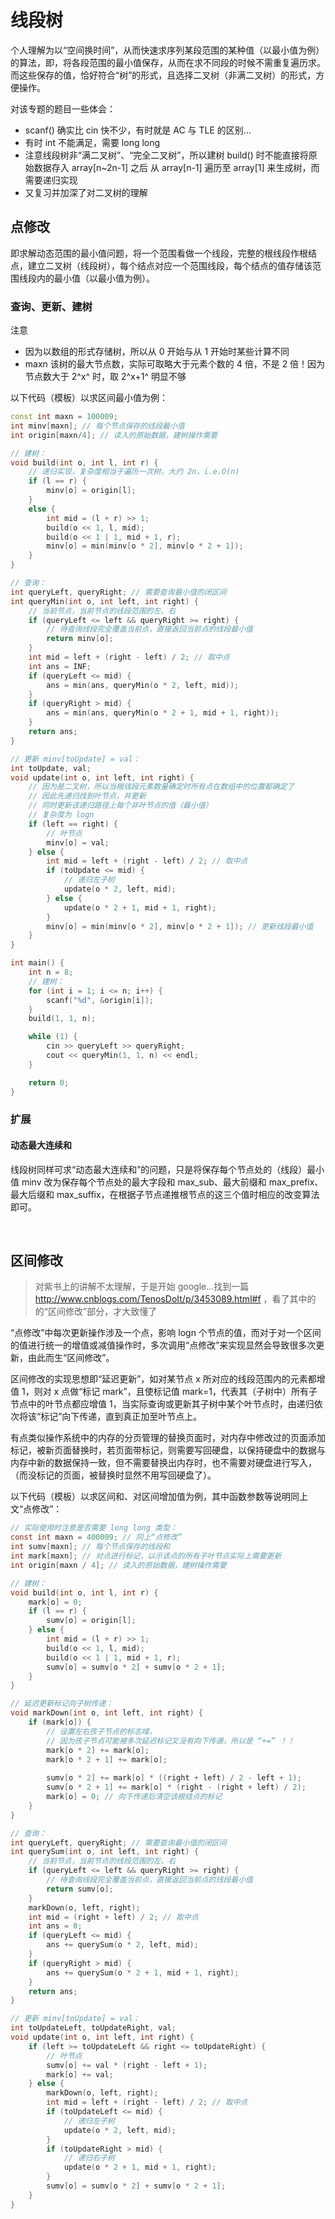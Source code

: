 # 线段树

个人理解为以“空间换时间”，从而快速求序列某段范围的某种值（以最小值为例）的算法，即，将各段范围的最小值保存，从而在求不同段的时候不需重复遍历求。而这些保存的值，恰好符合“树”的形式，且选择二叉树（非满二叉树）的形式，方便操作。

对该专题的题目一些体会：
* scanf() 确实比 cin 快不少，有时就是 AC 与 TLE 的区别...
* 有时 int 不能满足，需要 long long
* 注意线段树非“满二叉树”、“完全二叉树”，所以建树 build() 时不能直接将原始数据存入 array[n~2n-1] 之后 从 array[n-1] 遍历至 array[1] 来生成树，而需要递归实现
* 又复习并加深了对二叉树的理解

## 点修改

即求解动态范围的最小值问题，将一个范围看做一个线段，完整的根线段作根结点，建立二叉树（线段树），每个结点对应一个范围线段，每个结点的值存储该范围线段内的最小值（以最小值为例）。

### 查询、更新、建树

注意
* 因为以数组的形式存储树，所以从 0 开始与从 1 开始时某些计算不同
* maxn 该树的最大节点数，实际可取略大于元素个数的 4 倍，不是 2 倍！因为节点数大于 2^x^ 时，取 2^x+1^ 明显不够

以下代码（模板）以求区间最小值为例：

```C++ {.lang-type-C++}
const int maxn = 100009;
int minv[maxn]; // 每个节点保存的线段最小值
int origin[maxn/4]; // 读入的原始数据，建树操作需要

// 建树：
void build(int o, int l, int r) {
    // 递归实现，复杂度相当于遍历一次树，大约 2n，i.e.O(n)
    if (l == r) {
        minv[o] = origin[l];
    }
    else {
        int mid = (l + r) >> 1;
        build(o << 1, l, mid);
        build(o << 1 | 1, mid + 1, r);
        minv[o] = min(minv[o * 2], minv[o * 2 + 1]);
    }
}

// 查询：
int queryLeft, queryRight; // 需要查询最小值的闭区间
int queryMin(int o, int left, int right) {
    // 当前节点，当前节点的线段范围的左、右
    if (queryLeft <= left && queryRight >= right) {
        // 待查询线段完全覆盖当前点，直接返回当前点的线段最小值
        return minv[o];
    }
    int mid = left + (right - left) / 2; // 取中点
    int ans = INF;
    if (queryLeft <= mid) {
        ans = min(ans, queryMin(o * 2, left, mid));
    }
    if (queryRight > mid) {
        ans = min(ans, queryMin(o * 2 + 1, mid + 1, right));
    }
    return ans;
}

// 更新 minv[toUpdate] = val：
int toUpdate, val;
void update(int o, int left, int right) {
    // 因为是二叉树，所以当根线段元素数量确定时所有点在数组中的位置都确定了
    // 因此先递归找到叶节点，并更新
    // 同时更新该递归路径上每个非叶节点的值（最小值）
    // 复杂度为 logn
    if (left == right) {
        // 叶节点
        minv[o] = val;
    } else {
        int mid = left + (right - left) / 2; // 取中点
        if (toUpdate <= mid) {
            // 递归左子树
            update(o * 2, left, mid);
        } else {
            update(o * 2 + 1, mid + 1, right);
        }
        minv[o] = min(minv[o * 2], minv[o * 2 + 1]); // 更新线段最小值
    }
}

int main() {
    int n = 8;
    // 建树：
    for (int i = 1; i <= n; i++) {
        scanf("%d", &origin[i]);
    }
    build(1, 1, n);

    while (1) {
        cin >> queryLeft >> queryRight;
        cout << queryMin(1, 1, n) << endl;
    }

    return 0;
}

```

### 扩展

#### 动态最大连续和

线段树同样可求“动态最大连续和”的问题，只是将保存每个节点处的（线段）最小值 minv 改为保存每个节点处的最大字段和 max_sub、最大前缀和 max_prefix、最大后缀和 max_suffix，在根据子节点递推根节点的这三个值时相应的改变算法即可。

<br>

## 区间修改

> 对紫书上的讲解不太理解，于是开始 google...找到一篇 http://www.cnblogs.com/TenosDoIt/p/3453089.html#f ，看了其中的的“区间修改”部分，才大致懂了

“点修改”中每次更新操作涉及一个点，影响 logn 个节点的值，而对于对一个区间的值进行统一的增值或减值操作时，多次调用“点修改”来实现显然会导致很多次更新，由此而生“区间修改”。

区间修改的实现思想即“延迟更新”，如对某节点 x 所对应的线段范围内的元素都增值 1，则对 x 点做“标记 mark”，且使标记值 mark=1，代表其（子树中）所有子节点中的叶节点都应增值 1，当实际查询或更新其子树中某个叶节点时，由递归依次将该“标记”向下传递，直到真正加至叶节点上。

有点类似操作系统中的内存的分页管理的替换页面时，对内存中修改过的页面添加标记，被新页面替换时，若页面带标记，则需要写回硬盘，以保持硬盘中的数据与内存中新的数据保持一致，但不需要替换出内存时，也不需要对硬盘进行写入，（而没标记的页面，被替换时显然不用写回硬盘了）。

以下代码（模板）以求区间和、对区间增加值为例，其中函数参数等说明同上文“点修改”：

```C {.lang-type-C++}
// 实际使用时注意是否需要 long long 类型：
const int maxn = 400009; // 同上“点修改”
int sumv[maxn]; // 每个节点保存的线段和
int mark[maxn]; // 对点进行标记，以示该点的所有子叶节点实际上需要更新
int origin[maxn / 4]; // 读入的原始数据，建树操作需要

// 建树：
void build(int o, int l, int r) {
    mark[o] = 0;
    if (l == r) {
        sumv[o] = origin[l];
    } else {
        int mid = (l + r) >> 1;
        build(o << 1, l, mid);
        build(o << 1 | 1, mid + 1, r);
        sumv[o] = sumv[o * 2] + sumv[o * 2 + 1];
    }
}

// 延迟更新标记向子树传递：
void markDown(int o, int left, int right) {
    if (mark[o]) {
        // 设置左右孩子节点的标志域，
        // 因为孩子节点可能被多次延迟标记又没有向下传递，所以是 “+=” ！！
        mark[o * 2] += mark[o];
        mark[o * 2 + 1] += mark[o];
        
        sumv[o * 2] += mark[o] * ((right + left) / 2 - left + 1);
        sumv[o * 2 + 1] += mark[o] * (right - (right + left) / 2);
        mark[o] = 0; // 向下传递后清空该根结点的标记
    }
}

// 查询：
int queryLeft, queryRight; // 需要查询最小值的闭区间
int querySum(int o, int left, int right) {
    // 当前节点，当前节点的线段范围的左、右
    if (queryLeft <= left && queryRight >= right) {
        // 待查询线段完全覆盖当前点，直接返回当前点的线段最小值
        return sumv[o];
    }
    markDown(o, left, right);
    int mid = (right + left) / 2; // 取中点
    int ans = 0;
    if (queryLeft <= mid) {
        ans += querySum(o * 2, left, mid);
    }
    if (queryRight > mid) {
        ans += querySum(o * 2 + 1, mid + 1, right);
    }
    return ans;
}

// 更新 minv[toUpdate] = val：
int toUpdateLeft, toUpdateRight, val;
void update(int o, int left, int right) {
    if (left >= toUpdateLeft && right <= toUpdateRight) {
        // 叶节点
        sumv[o] += val * (right - left + 1);
        mark[o] += val;
    } else {
        markDown(o, left, right);
        int mid = left + (right - left) / 2; // 取中点
        if (toUpdateLeft <= mid) {
            // 递归左子树
            update(o * 2, left, mid);
        }
        if (toUpdateRight > mid) {
            // 递归右子树
            update(o * 2 + 1, mid + 1, right);
        }
        sumv[o] = sumv[o * 2] + sumv[o * 2 + 1];
    }
}
```


